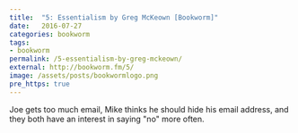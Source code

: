 ```yaml
---
title:  "5: Essentialism by Greg McKeown [Bookworm]"
date:   2016-07-27
categories: bookworm
tags:
- bookworm
permalink: /5-essentialism-by-greg-mckeown/
external: http://bookworm.fm/5/
image: /assets/posts/bookwormlogo.png
pre_https: true
---
```

Joe gets too much email, Mike thinks he should hide his email address, and they both have an interest in saying "no" more often.
<!--more-->
